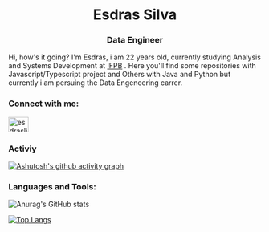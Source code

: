 <h1 align="center">Esdras Silva</h1>
<h3 align="center">Data Engineer</h3>

Hi, how's it going? I'm Esdras, i am 22 years old, currently studying Analysis and Systems Development at [IFPB](https://www.ifpb.edu.br/) 
. Here you'll find some repositories with Javascript/Typescript project and Others with Java and Python but currently i am persuing the Data Engeneering carrer.

<h3 align="left">Connect with me:</h3>
<p align="left">
<a href="https://linkedin.com/in/esdraslimasilva" target="blank"><img align="center" src="https://raw.githubusercontent.com/rahuldkjain/github-profile-readme-generator/master/src/images/icons/Social/linked-in-alt.svg" alt="esdraslimasilva" height="30" width="40" /></a>
</p>

<h3>Activiy</h3>

[![Ashutosh's github activity graph](https://github-readme-activity-graph.vercel.app/graph?username=EsdrasLimaSilva&theme=rogue)](https://github.com/ashutosh00710/github-readme-activity-graph)

<h3 align="left">Languages and Tools:</h3>

![Anurag's GitHub stats](https://github-readme-stats.vercel.app/api?username=EsdrasLimaSilva&show_icons=true&theme=dark)
  
[![Top Langs](https://github-readme-stats.vercel.app/api/top-langs/?username=EsdrasLimaSilva&layout=donut-vertical&theme=dark)](https://github.com/anuraghazra/github-readme-stats)


